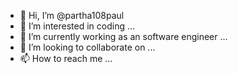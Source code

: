 - 👋 Hi, I’m @partha108paul
- 👀 I’m interested in coding ...
- 🌱 I’m currently working as an software engineer ...
- 💞️ I’m looking to collaborate on ...
- 📫 How to reach me ...

<!---
partha108paul/partha108paul is a ✨ special ✨ repository because its `README.md` (this file) appears on your GitHub profile.
You can click the Preview link to take a look at your changes.
--->
